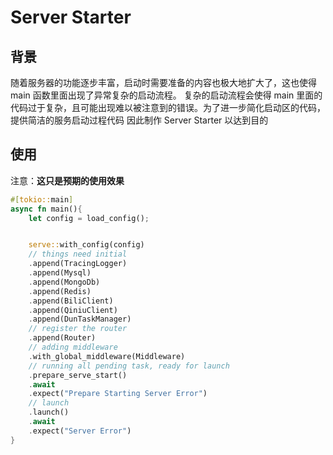 # Server Starter

## 背景

随着服务器的功能逐步丰富，启动时需要准备的内容也极大地扩大了，这也使得 main 函数里面出现了异常复杂的启动流程。
复杂的启动流程会使得 main 里面的代码过于复杂，且可能出现难以被注意到的错误。为了进一步简化启动区的代码，提供简洁的服务启动过程代码
因此制作 Server Starter 以达到目的

## 使用

注意：**这只是预期的使用效果**

```rust
#[tokio::main]
async fn main(){
    let config = load_config();


    serve::with_config(config)
    // things need initial
    .append(TracingLogger)
    .append(Mysql)
    .append(MongoDb)
    .append(Redis)
    .append(BiliClient)
    .append(QiniuClient)
    .append(DunTaskManager)
    // register the router
    .append(Router)
    // adding middleware
    .with_global_middleware(Middleware)
    // running all pending task, ready for launch
    .prepare_serve_start()
    .await
    .expect("Prepare Starting Server Error")
    // launch
    .launch()
    .await
    .expect("Server Error")
}
```
